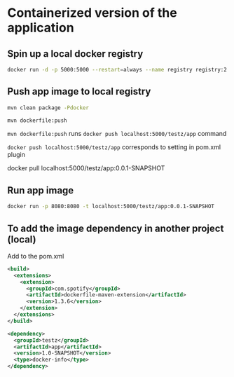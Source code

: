 # Containerized version of the application

## Spin up a local docker registry

```bash
docker run -d -p 5000:5000 --restart=always --name registry registry:2
```

## Push app image to local registry
```bash
mvn clean package -Pdocker

mvn dockerfile:push
```

`mvn dockerfile:push` runs `docker push localhost:5000/testz/app` command

`docker push localhost:5000/testz/app` corresponds to setting in pom.xml plugin


docker pull localhost:5000/testz/app:0.0.1-SNAPSHOT

## Run app image

```bash
docker run -p 8080:8080 -t localhost:5000/testz/app:0.0.1-SNAPSHOT
```
## To add the image dependency in another project (local)

Add to the pom.xml

```xml
<build>
  <extensions>
    <extension>
      <groupId>com.spotify</groupId>
      <artifactId>dockerfile-maven-extension</artifactId>
      <version>1.3.6</version>
    </extension>
  </extensions>
</build>
```

```xml
<dependency>
  <groupId>testz</groupId>
  <artifactId>app</artifactId>
  <version>1.0-SNAPSHOT</version>
  <type>docker-info</type>
</dependency>
```